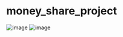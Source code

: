 # money_share_project

![image](https://github.com/AdisornNangnoi/money_share_project/assets/113957028/717659fa-f31f-498c-9cce-c0f7a35fe0f2)
![image](https://github.com/AdisornNangnoi/money_share_project/assets/113957028/0dbb2a72-625d-4f9e-875f-8f8633a8066f)
